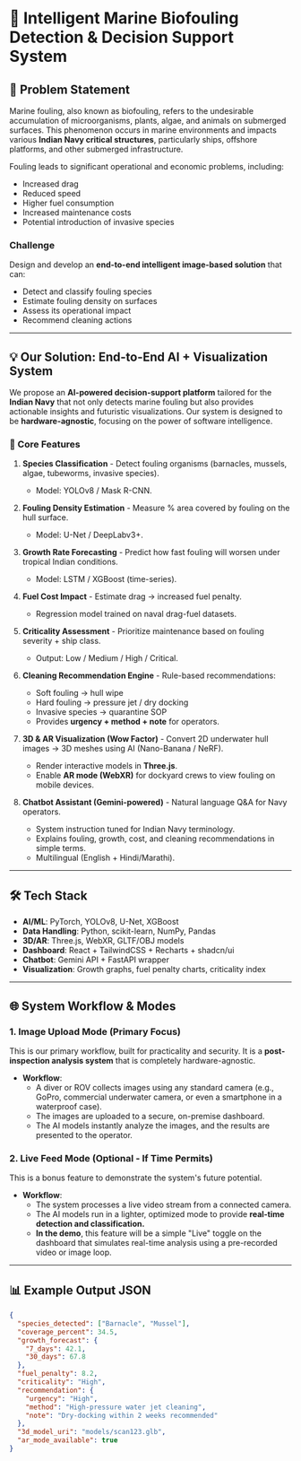 # 🚢 Intelligent Marine Biofouling Detection & Decision Support System

## 📌 Problem Statement

Marine fouling, also known as biofouling, refers to the undesirable accumulation of microorganisms, plants, algae, and animals on submerged surfaces. This phenomenon occurs in marine environments and impacts various **Indian Navy critical structures**, particularly ships, offshore platforms, and other submerged infrastructure.

Fouling leads to significant operational and economic problems, including:

  - Increased drag
  - Reduced speed
  - Higher fuel consumption
  - Increased maintenance costs
  - Potential introduction of invasive species

### Challenge

Design and develop an **end-to-end intelligent image-based solution** that can:

  - Detect and classify fouling species
  - Estimate fouling density on surfaces
  - Assess its operational impact
  - Recommend cleaning actions

-----

## 💡 Our Solution: End-to-End AI + Visualization System

We propose an **AI-powered decision-support platform** tailored for the **Indian Navy** that not only detects marine fouling but also provides actionable insights and futuristic visualizations. Our system is designed to be **hardware-agnostic**, focusing on the power of software intelligence.

### 🔑 Core Features

1.  **Species Classification** - Detect fouling organisms (barnacles, mussels, algae, tubeworms, invasive species).

      - Model: YOLOv8 / Mask R-CNN.

2.  **Fouling Density Estimation** - Measure % area covered by fouling on the hull surface.

      - Model: U-Net / DeepLabv3+.

3.  **Growth Rate Forecasting** - Predict how fast fouling will worsen under tropical Indian conditions.

      - Model: LSTM / XGBoost (time-series).

4.  **Fuel Cost Impact** - Estimate drag → increased fuel penalty.

      - Regression model trained on naval drag-fuel datasets.

5.  **Criticality Assessment** - Prioritize maintenance based on fouling severity + ship class.

      - Output: Low / Medium / High / Critical.

6.  **Cleaning Recommendation Engine** - Rule-based recommendations:

      - Soft fouling → hull wipe
      - Hard fouling → pressure jet / dry docking
      - Invasive species → quarantine SOP
      - Provides **urgency + method + note** for operators.

7.  **3D & AR Visualization (Wow Factor)** - Convert 2D underwater hull images → 3D meshes using AI (Nano-Banana / NeRF).

      - Render interactive models in **Three.js**.
      - Enable **AR mode (WebXR)** for dockyard crews to view fouling on mobile devices.

8.  **Chatbot Assistant (Gemini-powered)** - Natural language Q\&A for Navy operators.

      - System instruction tuned for Indian Navy terminology.
      - Explains fouling, growth, cost, and cleaning recommendations in simple terms.
      - Multilingual (English + Hindi/Marathi).

-----

## 🛠️ Tech Stack

  - **AI/ML**: PyTorch, YOLOv8, U-Net, XGBoost
  - **Data Handling**: Python, scikit-learn, NumPy, Pandas
  - **3D/AR**: Three.js, WebXR, GLTF/OBJ models
  - **Dashboard**: React + TailwindCSS + Recharts + shadcn/ui
  - **Chatbot**: Gemini API + FastAPI wrapper
  - **Visualization**: Growth graphs, fuel penalty charts, criticality index

-----

## 🌐 System Workflow & Modes

### 1\. **Image Upload Mode (Primary Focus)**

This is our primary workflow, built for practicality and security. It is a **post-inspection analysis system** that is completely hardware-agnostic.

  - **Workflow**:
      - A diver or ROV collects images using any standard camera (e.g., GoPro, commercial underwater camera, or even a smartphone in a waterproof case).
      - The images are uploaded to a secure, on-premise dashboard.
      - The AI models instantly analyze the images, and the results are presented to the operator.

### 2\. **Live Feed Mode (Optional - If Time Permits)**

This is a bonus feature to demonstrate the system's future potential.

  - **Workflow**:
      - The system processes a live video stream from a connected camera.
      - The AI models run in a lighter, optimized mode to provide **real-time detection and classification.**
      - **In the demo**, this feature will be a simple "Live" toggle on the dashboard that simulates real-time analysis using a pre-recorded video or image loop.

-----

## 📊 Example Output JSON

```json
{
  "species_detected": ["Barnacle", "Mussel"],
  "coverage_percent": 34.5,
  "growth_forecast": {
    "7_days": 42.1,
    "30_days": 67.8
  },
  "fuel_penalty": 8.2,
  "criticality": "High",
  "recommendation": {
    "urgency": "High",
    "method": "High-pressure water jet cleaning",
    "note": "Dry-docking within 2 weeks recommended"
  },
  "3d_model_uri": "models/scan123.glb",
  "ar_mode_available": true
}
```